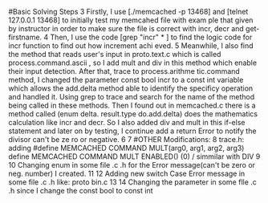 #Basic Solving Steps
  3 Firstly, I use [./memcached -p 13468] and [telnet 127.0.0.1 13468] to initially test my memcahed file with exam    ple that given by instructor in order to make sure the file is correct with incr, decr and get-firstname.
  4 Then, I use the code [grep \"incr\" * ] to find the logic code for incr function to find out how increment achi    eved.
  5 Meanwhile, I also find the method that reads user's input in proto.text.c which is called process.command.ascii    , so I add mult and div in this method which enable their input detection. After that, trace to process.arithme    tic.command method, I changed the parameter const bool incr to a const int variable which allows the add.delta     method able to identify the specificy operation and handled it. Using grep to trace and search for the name of     the method being called in these methods. Then I found out in memcached.c there is a method called (enum delta.    result.type do.add.delta) does the mathematics calculation like incr and decr. So I also added div and mult in     this if-else statement and later on by testing, I continue add a return Error to notify the divisor can't be ze    ro or negative.
  6 
  7 #OTHER Modifications:
  8 trace.h: adding #define MEMCACHED COMMAND MULT(arg0, arg1, arg2, arg3) define MEMCACHED COMMAND MULT ENABLED()     (0) / simmilar with DIV
  9 
 10 Changing enum in some file .c .h for the Error message(can't be zero or neg. number) I created.
 11 
 12 Adding new switch Case Error message in some file .c .h  like: proto bin.c
 13 
 14 Changing the parameter in some flle .c .h since I change the const bool to const int
